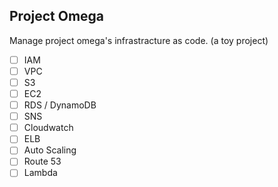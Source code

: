 ## Project Omega

Manage project omega's infrastracture as code. (a toy project)

- [ ] IAM
- [ ] VPC
- [ ] S3
- [ ] EC2
- [ ] RDS / DynamoDB
- [ ] SNS
- [ ] Cloudwatch
- [ ] ELB
- [ ] Auto Scaling
- [ ] Route 53
- [ ] Lambda
